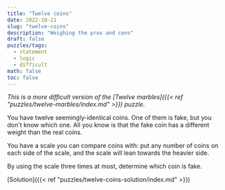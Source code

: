 ```yaml
---
title: "Twelve coins"
date: 2022-10-21
slug: "twelve-coins"
description: "Weighing the pros and cons"
draft: false
puzzles/tags:
  - statement
  - logic
  - difficult
math: false
toc: false
---
```


_This is a more difficult version of the [Twelve marbles]({{< ref "puzzles/twelve-marbles/index.md" >}})
puzzle._

You have twelve seemingly-identical coins. One of them is fake, but you don't
know which one. All you know is that the fake coin has a different weight than
the real coins.

You have a scale you can compare coins with: put any number of coins on each
side of the scale, and the scale will lean towards the heavier side.

By using the scale three times at most, determine which coin is fake.

[Solution]({{< ref "puzzles/twelve-coins-solution/index.md" >}})
